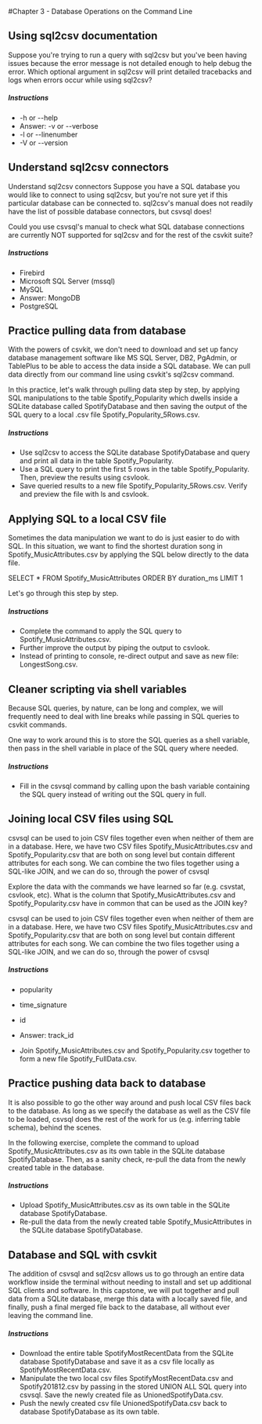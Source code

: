 #Chapter 3 - Database Operations on the Command Line


## Using sql2csv documentation
Suppose you're trying to run a query with sql2csv but you've been having issues because the error message is not detailed enough to help debug the error. Which optional argument in sql2csv will print detailed tracebacks and logs when errors occur while using sql2csv?
##### Instructions
- -h or --help
- Answer: -v or --verbose
- -l or --linenumber
- -V or --version

## Understand sql2csv connectors
Understand sql2csv connectors
Suppose you have a SQL database you would like to connect to using sql2csv, but you're not sure yet if this particular database can be connected to. sql2csv's manual does not readily have the list of possible database connectors, but csvsql does!

Could you use csvsql's manual to check what SQL database connections are currently NOT supported for sql2csv and for the rest of the csvkit suite?
##### Instructions
- Firebird
- Microsoft SQL Server (mssql)
- MySQL
- Answer: MongoDB
- PostgreSQL

## Practice pulling data from database
With the powers of csvkit, we don't need to download and set up fancy database management software like MS SQL Server, DB2, PgAdmin, or TablePlus to be able to access the data inside a SQL database. We can pull data directly from our command line using csvkit's sql2csv command.

In this practice, let's walk through pulling data step by step, by applying SQL manipulations to the table Spotify_Popularity which dwells inside a SQLite database called SpotifyDatabase and then saving the output of the SQL query to a local .csv file Spotify_Popularity_5Rows.csv.
##### Instructions
- Use sql2csv to access the SQLite database SpotifyDatabase and query and print all data in the table Spotify_Popularity.
- Use a SQL query to print the first 5 rows in the table Spotify_Popularity. Then, preview the results using csvlook.
- Save queried results to a new file Spotify_Popularity_5Rows.csv. Verify and preview the file with ls and csvlook.

## Applying SQL to a local CSV file
Sometimes the data manipulation we want to do is just easier to do with SQL. In this situation, we want to find the shortest duration song in Spotify_MusicAttributes.csv by applying the SQL below directly to the data file.

SELECT * FROM Spotify_MusicAttributes ORDER BY duration_ms LIMIT 1

Let's go through this step by step.
##### Instructions
- Complete the command to apply the SQL query to Spotify_MusicAttributes.csv.
- Further improve the output by piping the output to csvlook.
- Instead of printing to console, re-direct output and save as new file: LongestSong.csv.

## Cleaner scripting via shell variables
Because SQL queries, by nature, can be long and complex, we will frequently need to deal with line breaks while passing in SQL queries to csvkit commands.

One way to work around this is to store the SQL queries as a shell variable, then pass in the shell variable in place of the SQL query where needed.
##### Instructions
- Fill in the csvsql command by calling upon the bash variable containing the SQL query instead of writing out the SQL query in full.

## Joining local CSV files using SQL
csvsql can be used to join CSV files together even when neither of them are in a database. Here, we have two CSV files Spotify_MusicAttributes.csv and Spotify_Popularity.csv that are both on song level but contain different attributes for each song. We can combine the two files together using a SQL-like JOIN, and we can do so, through the power of csvsql

Explore the data with the commands we have learned so far (e.g. csvstat, csvlook, etc). What is the column that Spotify_MusicAttributes.csv and Spotify_Popularity.csv have in common that can be used as the JOIN key?

csvsql can be used to join CSV files together even when neither of them are in a database. Here, we have two CSV files Spotify_MusicAttributes.csv and Spotify_Popularity.csv that are both on song level but contain different attributes for each song. We can combine the two files together using a SQL-like JOIN, and we can do so, through the power of csvsql
##### Instructions
- popularity
- time_signature
- id
- Answer: track_id

- Join Spotify_MusicAttributes.csv and Spotify_Popularity.csv together to form a new file Spotify_FullData.csv.

## Practice pushing data back to database
It is also possible to go the other way around and push local CSV files back to the database. As long as we specify the database as well as the CSV file to be loaded, csvsql does the rest of the work for us (e.g. inferring table schema), behind the scenes.

In the following exercise, complete the command to upload Spotify_MusicAttributes.csv as its own table in the SQLite database SpotifyDatabase. Then, as a sanity check, re-pull the data from the newly created table in the database.
##### Instructions
- Upload Spotify_MusicAttributes.csv as its own table in the SQLite database SpotifyDatabase.
- Re-pull the data from the newly created table Spotify_MusicAttributes in the SQLite database SpotifyDatabase.

## Database and SQL with csvkit
The addition of csvsql and sql2csv allows us to go through an entire data workflow inside the terminal without needing to install and set up additional SQL clients and software. In this capstone, we will put together and pull data from a SQLite database, merge this data with a locally saved file, and finally, push a final merged file back to the database, all without ever leaving the command line.
##### Instructions
- Download the entire table SpotifyMostRecentData from the SQLite database SpotifyDatabase and save it as a csv file locally as SpotifyMostRecentData.csv.
- Manipulate the two local csv files SpotifyMostRecentData.csv and Spotify201812.csv by passing in the stored UNION ALL SQL query into csvsql. Save the newly created file as UnionedSpotifyData.csv. 
- Push the newly created csv file UnionedSpotifyData.csv back to database SpotifyDatabase as its own table.
